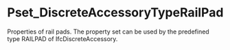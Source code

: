 # Pset_DiscreteAccessoryTypeRailPad

Properties of rail pads. The property set can be used by the predefined type RAILPAD of IfcDiscreteAccessory.<!-- end of definition -->
